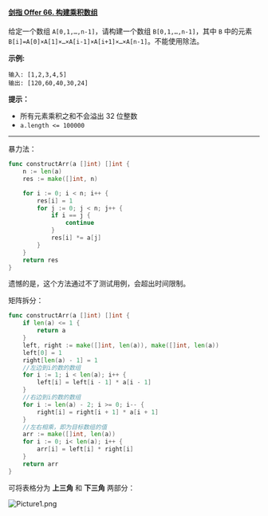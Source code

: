 #### [剑指 Offer 66. 构建乘积数组](https://leetcode-cn.com/problems/gou-jian-cheng-ji-shu-zu-lcof/)

给定一个数组 `A[0,1,…,n-1]`，请构建一个数组 `B[0,1,…,n-1]`，其中 `B` 中的元素 `B[i]=A[0]×A[1]×…×A[i-1]×A[i+1]×…×A[n-1]`。不能使用除法。

**示例:**

```
输入: [1,2,3,4,5]
输出: [120,60,40,30,24]
```

**提示：**

- 所有元素乘积之和不会溢出 32 位整数
- `a.length <= 100000`

---

暴力法：

```go
func constructArr(a []int) []int {
	n := len(a)
	res := make([]int, n)

	for i := 0; i < n; i++ {
		res[i] = 1
		for j := 0; j < n; j++ {
			if i == j {
				continue
			}
			res[i] *= a[j]
		}
	}
	return res
}
```

遗憾的是，这个方法通过不了测试用例，会超出时间限制。

矩阵拆分：

```go
func constructArr(a []int) []int {
    if len(a) <= 1 {
        return a
    }
    left, right := make([]int, len(a)), make([]int, len(a))
    left[0] = 1
    right[len(a) - 1] = 1
    //左边到i的数的数组
    for i := 1; i < len(a); i++ {
        left[i] = left[i - 1] * a[i - 1]
    }
    //右边到i的数的数组
    for i := len(a) - 2; i >= 0; i-- {
        right[i] = right[i + 1] * a[i + 1]
    }
    //左右相乘，即为目标数组的值
    arr := make([]int, len(a))
    for i := 0; i< len(a); i++ {
        arr[i] = left[i] * right[i]
    }
    return arr
}
```

可将表格分为 **上三角** 和 **下三角** 两部分：

![Picture1.png](https://pic.leetcode-cn.com/6056c7a5009cb7a4674aab28505e598c502a7f7c60c45b9f19a8a64f31304745-Picture1.png)

##### 